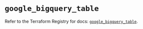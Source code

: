 # `google_bigquery_table`

Refer to the Terraform Registry for docs: [`google_bigquery_table`](https://registry.terraform.io/providers/hashicorp/google/6.14.1/docs/resources/bigquery_table).
